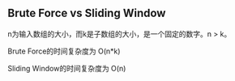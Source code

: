 

## Brute Force vs Sliding Window

n为输入数组的大小，而k是子数组的大小，是一个固定的数字。n > k。

Brute Force的时间复杂度为 O(n*k)

Sliding Window的时间复杂度为 O(n)
